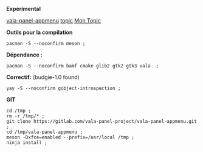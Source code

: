 **Expérimental**




[vala-panel-appmenu](https://github.com/rilian-la-te/vala-panel-appmenu#dependency-packages)
[topic](https://www.reddit.com/r/xfce/comments/pyzbrn/how_to_actually_enable_global_menu_in_xfce/)
[Mon Topic](https://forums.archlinux.fr/viewtopic.php?f=1&t=22413&p=177221#p177221)



**Outils pour la compilation**
```
pacman -S --noconfirm meson ;
```

**Dépendance :**
```
pacman -S --noconfirm bamf cmake glib2 gtk2 gtk3 vala  ;
```

**Correctif:** (budgie-1.0 found)
```
yay -S --noconfirm gobject-introspection ;
```


**GIT**
```
cd /tmp ;
rm -r /tmp/* ;
git clone https://gitlab.com/vala-panel-project/vala-panel-appmenu.git ;
cd /tmp/vala-panel-appmenu ;
meson -Dxfce=enabled --prefix=/usr/local /tmp ;
ninja install ;
```

